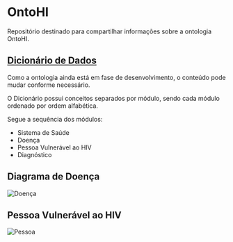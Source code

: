 # OntoHI
Repositório destinado para compartilhar informações sobre a ontologia OntoHI.
## [Dicionário de Dados](https://github.com/daniellic9/OntoHI/blob/master/Dicion%C3%A1rio%20de%20Dados.md)
Como a ontologia ainda está em fase de desenvolvimento, o conteúdo pode mudar conforme necessário.

O Dicionário possui conceitos separados por módulo, sendo cada módulo ordenado por ordem alfabética.


Segue a sequência dos módulos:
- Sistema de Saúde
- Doença
- Pessoa Vulnerável ao HIV
- Diagnóstico

## Diagrama de Doença
![Doença](https://github.com/daniellic9/OntoHI/blob/master/Imagens%20OntoHI/Doen%C3%A7a.JPG)

## Pessoa Vulnerável ao HIV
![Pessoa](https://github.com/daniellic9/OntoHI/blob/master/Imagens%20OntoHI/Pessoa%20Vulner%C3%A1vel%20ao%20HIV.JPG)
